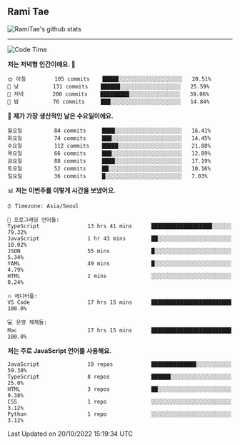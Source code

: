 ## Rami Tae

![RamiTae's github stats](https://github-readme-stats.vercel.app/api?username=RamiTae&show_icons=true&theme=tokyonight)

---
<!--START_SECTION:waka-->
![Code Time](http://img.shields.io/badge/Code%20Time-460%20hrs%2049%20mins-blue)

**저는 저녁형 인간이에요. 🦉** 

```text
🌞 아침         105 commits    █████░░░░░░░░░░░░░░░░░░░░   20.51% 
🌆 낮　         131 commits    ██████░░░░░░░░░░░░░░░░░░░   25.59% 
🌃 저녁         200 commits    █████████░░░░░░░░░░░░░░░░   39.06% 
🌙 밤　         76 commits     ███░░░░░░░░░░░░░░░░░░░░░░   14.84%

```
📅 **제가 가장 생산적인 날은 수요일이에요.** 

```text
월요일          84 commits     ████░░░░░░░░░░░░░░░░░░░░░   16.41% 
화요일          74 commits     ███░░░░░░░░░░░░░░░░░░░░░░   14.45% 
수요일          112 commits    █████░░░░░░░░░░░░░░░░░░░░   21.88% 
목요일          66 commits     ███░░░░░░░░░░░░░░░░░░░░░░   12.89% 
금요일          88 commits     ████░░░░░░░░░░░░░░░░░░░░░   17.19% 
토요일          52 commits     ██░░░░░░░░░░░░░░░░░░░░░░░   10.16% 
일요일          36 commits     █░░░░░░░░░░░░░░░░░░░░░░░░   7.03%

```


📊 **저는 이번주를 이렇게 시간을 보냈어요.** 

```text
⌚︎ Timezone: Asia/Seoul

💬 프로그래밍 언어들: 
TypeScript               13 hrs 41 mins      ███████████████████░░░░░░   79.32% 
JavaScript               1 hr 43 mins        ██░░░░░░░░░░░░░░░░░░░░░░░   10.02% 
JSON                     55 mins             █░░░░░░░░░░░░░░░░░░░░░░░░   5.34% 
YAML                     49 mins             █░░░░░░░░░░░░░░░░░░░░░░░░   4.79% 
HTML                     2 mins              ░░░░░░░░░░░░░░░░░░░░░░░░░   0.24%

🔥 에디터들: 
VS Code                  17 hrs 15 mins      █████████████████████████   100.0%

💻 운영 체제들: 
Mac                      17 hrs 15 mins      █████████████████████████   100.0%

```

**저는 주로 JavaScript 언어를 사용해요.** 

```text
JavaScript               19 repos            ██████████████░░░░░░░░░░░   59.38% 
TypeScript               8 repos             ██████░░░░░░░░░░░░░░░░░░░   25.0% 
HTML                     3 repos             ██░░░░░░░░░░░░░░░░░░░░░░░   9.38% 
CSS                      1 repo              ░░░░░░░░░░░░░░░░░░░░░░░░░   3.12% 
Python                   1 repo              ░░░░░░░░░░░░░░░░░░░░░░░░░   3.12%

```



 Last Updated on 20/10/2022 15:19:34 UTC
<!--END_SECTION:waka-->
